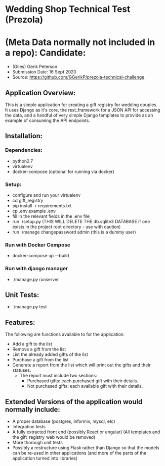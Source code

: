 # Wedding Shop Technical Test (Prezola)

# (Meta Data normally not included in a repo): Candidate:
 - (Giles) Gerik Peterson
 - Submission Date: 16 Sept 2020
 - Source: https://github.com/GGerikP/prezola-technical-challenge

## Application Overview:

This is a simple application for creating a gift registry for wedding couples.  It uses Django as it's core, the rest_framework for a JSON API for accessing the data, and a handful of very simple Django templates to provide as an example of consuming the API endpoints.

## Installation:

### Dependencies:
 - python3.7
 - virtualenv
 - docker-compose (optional for running via docker)

### Setup:
 - configure and run your virtualenv
 - cd gift_registry
 - pip install -r requirements.txt
 - cp .env.example .env
 - fill in the relevant fields in the .env file
 - run ./setup.py (THIS WILL DELETE THE db.sqlite3 DATABASE if one exists in the project root directory - use with caution)
 - run ./manage changepassword admin (this is a dummy user)

### Run with Docker Compose
 - docker-compose up --build

### Run with django manager
 - ./manage.py runserver

## Unit Tests:
 - ./manage.py test

## Features:
The following are functions available to for the application:
- Add a gift to the list
- Remove a gift from the list
- List the already added gifts of the list 
- Purchase a gift from the list
- Generate a report from the list which will print out the gifts and their statuses.
  - The report must include two sections:
    - Purchased gifts: each purchased gift with their details.
    - Not purchased gifts: each available gift with their details.

## Extended Versions of the application would normally include:
 - A proper database (postgres, informix, mysql, etc)
 - Integration tests
 - A fully extracted front end (possibly React or angular) (All templates and the gift_registry_web would be removed)
 - More thorough unit tests
 - Possibly a restructure using Flask rather than Django so that the models can be re-used in other applications (and more of the parts of the application turned into libraries)

